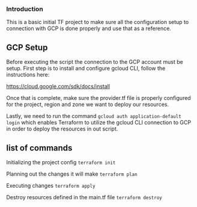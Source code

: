 ### Introduction ###

This is a basic initial TF project to make sure all the configuration setup to connection with GCP is done properly and use that as a reference.

## GCP Setup

Before executing the script the connection to the GCP account must be setup. First step is to install and configure gcloud CLI, follow the instructions here:

https://cloud.google.com/sdk/docs/install

Once that is complete, make sure the provider.tf file is properly configured for the project, region and zone we want to deploy our resources.

Lastly, we need to run the command `gcloud auth application-default login` which enables Terraform to utilize the gcloud CLI connection to GCP in order to deploy the resources in out script.

## list of commands ##

Initializing the project config
`terraform init`

Planning out the changes it will make
`terraform plan`

Executing changes
`terraform apply`

Destroy resources defined in the main.tf file
`terraform destroy`